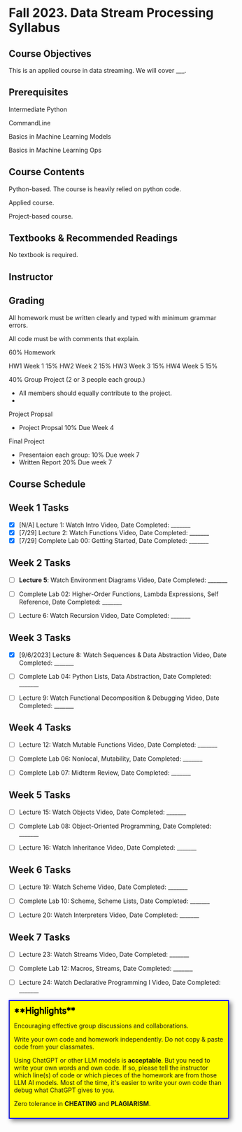 # Fall 2023. Data Stream Processing Syllabus

## Course Objectives

This is an applied course in data streaming. We will cover ___.



## Prerequisites

Intermediate Python

CommandLine

Basics in Machine Learning Models

Basics in Machine Learning Ops



## Course Contents

Python-based. The course is heavily relied on python code. 

Applied course.

Project-based course. 


## Textbooks & Recommended Readings

No textbook is required.

## Instructor

## Grading

All homework must be written clearly and typed with minimum grammar errors. 

All code must be with comments that explain. 

60% Homework 

HW1 Week 1 15%
HW2 Week 2 15%
HW3 Week 3 15%
HW4 Week 5 15%

40% Group Project (2 or 3 people each group.)
- All members should equally contribute to the project.
- 

Project Propsal 
- Project Propsal 10% Due Week 4

Final Project 
- Presentaion each group: 10% Due week 7
- Written Report 20% Due week 7


## Course Schedule

## Week 1 Tasks

- [X] [N/A] Lecture 1: Watch Intro Video, Date Completed: _______
- [X] [7/29] Lecture 2: Watch Functions Video, Date Completed: _______
- [X] [7/29] Complete Lab 00: Getting Started, Date Completed: _______

## Week 2 Tasks

- [ ] **Lecture 5**: Watch Environment Diagrams Video, Date Completed: _______
- [ ] Complete Lab 02: Higher-Order Functions, Lambda Expressions, Self Reference, Date Completed: _______
- [ ] Lecture 6: Watch Recursion Video, Date Completed: _______


## Week 3 Tasks

- [X] [9/6/2023] Lecture 8: Watch Sequences & Data Abstraction Video, Date Completed: _______
- [ ] Complete Lab 04: Python Lists, Data Abstraction, Date Completed: _______
- [ ] Lecture 9: Watch Functional Decomposition & Debugging Video, Date Completed: _______


## Week 4 Tasks

- [ ] Lecture 12: Watch Mutable Functions Video, Date Completed: _______
- [ ] Complete Lab 06: Nonlocal, Mutability, Date Completed: _______
- [ ] Complete Lab 07: Midterm Review, Date Completed: _______


## Week 5 Tasks

- [ ] Lecture 15: Watch Objects Video, Date Completed: _______
- [ ] Complete Lab 08: Object-Oriented Programming, Date Completed: _______
- [ ] Lecture 16: Watch Inheritance Video, Date Completed: _______


## Week 6 Tasks

- [ ] Lecture 19: Watch Scheme Video, Date Completed: _______
- [ ] Complete Lab 10: Scheme, Scheme Lists, Date Completed: _______
- [ ] Lecture 20: Watch Interpreters Video, Date Completed: _______


## Week 7 Tasks

- [ ] Lecture 23: Watch Streams Video, Date Completed: _______
- [ ] Complete Lab 12: Macros, Streams, Date Completed: _______
- [ ] Lecture 24: Watch Declarative Programming I Video, Date Completed: _______


<div>
    <div style="border: 2px solid blue; padding: 10px; background-color: yellow; box-shadow: 5px 5px 10px gray;">
        <span style="color:black; font-size:20px; background-color: transparent; text-shadow: -0.5px 0 black, 0 0.5px black, 0.5px 0 black, 0 -0.5px black;">**Highlights**</span>
        <p>Encouraging effective group discussions and collaborations.</p>
        <p>Write your own code and homework independently. Do not copy & paste code from your classmates.</p>
        <p>Using ChatGPT or other LLM models is <strong>acceptable</strong>. But you need to write your own words and own code. If so, please tell the instructor which line(s) of code or which pieces of the homework are from those LLM AI models. Most of the time, it's easier to write your own code than debug what ChatGPT gives to you.</p>
        <p>Zero tolerance in <strong>CHEATING</strong> and <strong>PLAGIARISM</strong>.</p>
    </div>
</div>
